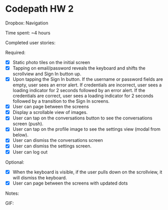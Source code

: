 # Codepath HW 2
Dropbox: Navigation

Time spent: ~4 hours

Completed user stories:

Required:
- [x] Static photo tiles on the initial screen
- [x] Tapping on email/password reveals the keyboard and shifts the scrollview and Sign In button up.
- [x] Upon tapping the Sign In button.
If the username or password fields are empty, user sees an error alert.
If credentials are incorrect, user sees a loading indicator for 2 seconds followed by an error alert.
If the credentials are correct, user sees a loading indicator for 2 seconds followed by a transition to the Sign In screens.
- [x] User can page between the screens
- [x] Display a scrollable view of images.
- [x] User can tap on the conversations button to see the conversations screen (push).
- [x] User can tap on the profile image to see the settings view (modal from below).
- [x] User can dismiss the conversations screen
- [x] User can dismiss the settings screen.
- [x] User can log out

Optional:
- [x] When the keyboard is visible, if the user pulls down on the scrollview, it will dismiss the keyboard.
- [x] User can page between the screens with updated dots

Notes:

GIF:
